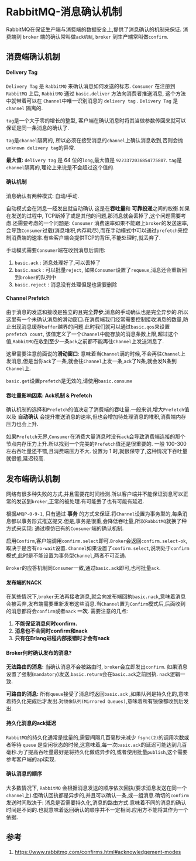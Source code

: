 # RabbitMQ-消息确认机制


RabbitMQ在保证生产端与消费端的数据安全上,提供了消息确认的机制来保证. 消费端到 `broker` 端的确认常叫做`ack机制`,  `broker` 到生产端常叫做`confirm`.

<!--more-->

## 消费端确认机制

#### Delivery Tag

`Delivery Tag` 是 `RabbitMQ` 来确认消息如何发送的标志. `Consumer` 在注册到 `RabbitMQ` 上后, `RabbitMQ` 通过 `basic.deliver` 方法向消费者推送消息, 这个方法中就带着可以在 `Channel`中唯一识别消息的 `delivery tag` . `Delivery Tag` 是`channel` 隔离的.

`tag`是一个大于零的增长的整型, 客户端在确认消息时将其当做参数传回来就可以保证是同一条消息的确认了.

`tag`是`channel`隔离的, 所以必须在接受消息的`channel`上确认消息收到,否则会抛 `unknown delivery tag`的异常.

**最大值:** `delivery tag` 是 64 位的`long`,最大值是 `9223372036854775807`. `tag`是`channel`隔离的,理论上来说是不会超过这个值的.

#### 确认机制

消息确认有两种模式: 自动/手动.

自动模式会在消息一经发出就自动确认.这是在**吞吐量**和 **可靠投递**之间的权衡.如果在发送的过程中, TCP断掉了或是其他的问题,那消息就会丢掉了,这个问题需要考虑.还需要考虑的一个问题是: `Consumer` 消费速率如果不能跟上`broker`的发送速率, 会导致`Consumer`过载(消息堆积,内存耗尽),而在手动模式中可以通过`prefetch`来控制消费端的速率.有些客户端会提供TCP的背压,不能处理时,就丢弃了.

手动模式需要`Consumer`端在收到消息后调用:

1. `basic.ack` : 消息处理好了,可以丢掉了
2. `basic.nack` : 可以批量`reject`, 如果`Consumer`设置了`requeue`,消息还会重新回到`broker`的队列中
3. `basic.reject` : 消息没有处理但是也需要删除

#### Channel Prefetch

由于消息的发送和接收是独立的且完全**异步**,消息的手动确认也是完全异步的.所以这里有一个未确认消息的滑动窗口.在消费端我们经常需要控制接收消息的数量,防止出现消息缓存`buffer`越界的问题.此时我们就可以通过`basic.qos`来设置`prefetch count`, 该值定义了一个`Channel`中能存放的消息条数上限,超过这个值,`RabbitMQ`在收到至少一条`ack`之前都不能再往`Channel`上发送消息了.

这里需要注意前面说的**滑动窗口**: 意味着当`Channel`满的时候,不会再往`Channel`上发消息,但是当你`ack`了一条,就会往`Channel`上发一条,`ack`了N条,就会发N条到`Channel`上.

`basic.get`设置`prefetch`是无效的,请使用`basic.consume`

#### 吞吐量影响因素: Ack机制 & Prefetch

确认机制的选择和`Prefetch`的值决定了消费端的吞吐量.一般来讲,增大`Prefetch`值以及 **自动确认** 会提升推送消息的速率,但也会增加待处理消息的堆积,消费端内存压力也会上升.

如果`Prefetch`无界,`Consumer`在消费大量消息时没有`ack`会导致消费端连接的那个节点内存压力上升.所以找到一个完美的`Prefetch`值还是很重要的. 一般 100-300 左右吞吐量还不错,且消费端压力不大. 设置为 1 时,就很保守了,这种情况下吞吐量就很低,延迟较高.

## 发布端确认机制

网络有很多种失败的方式,并且需要花时间检测.所以客户端并不能保证消息可以正常的发送到`broker`,正常的被处理.有可能丢了也有可能有延迟.

根据`AMQP-0-9-1`, 只有通过 **事务** 的方式来保证.将`Channel`设置为事务型的,每条消息都以事务形式推送提交.但是,事务是很重,会降低吞吐量,所以`RabbitMQ`就换了种方式来实现: 通过模仿已有的`Consumer`端的确认机制.

启用`Confirm`,客户端调用`confirm.select`即可.`Broker`会返回`confirm.select-ok`,取决于是否有`no-wait`设置. `Channel`如果设置了`confirm.select`,说明处于`confirm`模式,此时是不能设置为事务型`Channel`,两者不可互通.

`Broker`的应答机制同`Consumer`一致,通过`basic.ack`即可,也可批量`ack`.

#### 发布端的NACK

在某些情况下,`broker`无法再接收消息,就会向发布端回执`basic.nack`,意味着消息会被丢弃,发布端需要重新发布这些消息.当`Channel`置为`Confirm`模式后,后面收到的消息都将会`confirm`或者`nack` **一次**. 需要注意的几点:

1. **不能保证消息何时confirm.**
2. **消息也不会同时confirm和nack**
3. **只有在Erlang进程内部报错时才会有nack**

#### Broker何时确认发布的消息?

**无法路由的消息:** 当确认消息不会被路由时, `broker`会立即发出`confirm`. 如果消息设置了强制(`mandatory`)发送,`basic.return`会在`basic.ack`之前回执. `nack`逻辑一致.

**可路由的消息:** 所有`queue`接受了消息时返回`basic.ack` ,如果队列是持久化的,意味着持久化完成后才发出.对`镜像队列(Mirrored Queues)`,意味着所有镜像都收到后发出.

#### 持久化消息的ack延迟

`RabbitMQ`的持久化通常是批量的,需要间隔几百毫秒来减少 `fsync(2)`的调用次数或者等待 `queue` 是空闲状态的时候,这意味着,每一次`basic.ack`的延迟可能达到几百毫秒.为了提高吞吐量最好是将持久化做成异步的,或者使用批量`publish`,这个需要参考客户端的api实现.

#### 确认消息的顺序

大多数情况下, `RabbitMQ` 会根据消息发送的顺序依次回执(要求消息发送在同一个`channel`上).但确认回执都是异步的,并且可以确认一条,或一组消息.确切的`confirm`发送时间取决于: 消息是否需要持久化,消息的路由方式.意味着不同的消息的确认时间是不同的.也就意味着返回确认的顺序并不一定相同.应用方不能将其作为一个依据.

## 参考

1. https://www.rabbitmq.com/confirms.html#acknowledgement-modes